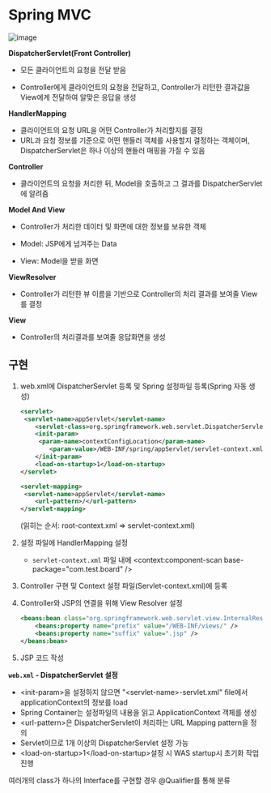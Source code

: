 # Spring MVC

![image](https://user-images.githubusercontent.com/55429912/124630308-46074980-debd-11eb-9306-3f00ecedc37a.png) 



**DispatcherServlet(Front Controller)**

- 모든 클라이언트의 요청을 전달 받음

- Controller에게 클라이언트의 요청을 전달하고, Controller가 리턴한 결과값을 View에게 전달하여 알맞은 응답을 생성

  



**HandlerMapping**

- 클라이언트의 요청 URL을 어떤 Controller가 처리할지를 결정
- URL과 요청 정보를 기준으로 어떤 핸들러 객체를 사용할지 결정하는 객체이며, DispatcherServlet은 하나 이상의 핸들러 매핑을 가질 수 있음



**Controller**

- 클라이언트의 요청을 처리한 뒤, Model을 호출하고 그 결과를 DispatcherServlet에 알려줌



**Model And View**

- Controller가 처리한 데이터 및 화면에 대한 정보를 보유한 객체

- Model: JSP에게 넘겨주는 Data
- View: Model을 받을 화면



**ViewResolver**

- Controller가 리턴한 뷰 이름을 기반으로 Controller의 처리 결과를 보여줄 View를 결정



**View**

- Controller의 처리결과를 보여줄 응답화면을 생성





## 구현

1. web.xml에 DispatcherServlet 등록 및 Spring 설정파일 등록(Spring 자동 생성)

   ```xml
   <servlet>
   	<servlet-name>appServlet</servlet-name>
       <servlet-class>org.springframework.web.servlet.DispatcherServlet</servlet-class>
       <init-param>
       	<param-name>contextConfigLocation</param-name>
           <param-value>/WEB-INF/spring/appServlet/servlet-context.xml</param-value>
       </init-param>
       <load-on-startup>1</load-on-startup>
   </servlet>
   
   <servlet-mapping>
   	<servlet-name>appServlet</servlet-name>
       <url-pattern>/</url-pattern>
   </servlet-mapping>
   ```

   (읽히는 순서: root-context.xml ⇒ servlet-context.xml)

2. 설정 파일에 HandlerMapping 설정

   - `servlet-context.xml` 파일 내에 <context:component-scan base-package="com.test.board" />

3. Controller 구현 및 Context 설정 파일(Servlet-context.xml)에 등록

4. Controller와 JSP의 연결을 위해 View Resolver 설정

   ```xml
   <beans:bean class="org.springframework.web.servlet.view.InternalResourceViewResolver">
       <beans:property name="prefix" value="/WEB-INF/views/" />
       <beans:property name="suffix" value=".jsp" />
   </beans:bean>
   ```

   

5. JSP 코드 작성





**`web.xml` - DispatcherServlet 설정**

- <init-param\>을 설정하지 않으면 "<servlet-name\>-servlet.xml" file에서 applicationContext의 정보를 load
- Spring Container는 설정파일의 내용을 읽고 ApplicationContext 객체를 생성
- <url-pattern\>은 DispatcherServlet이 처리하는 URL Mapping pattern을 정의
- Servlet이므로 1개 이상의 DispatcherServlet 설정 가능
- <load-on-startup\>1</load-on-startup\>설정 시 WAS startup시 초기화 작업진행



여러개의 class가 하나의 Interface를 구현할 경우 @Qualifier를 통해 분류


































